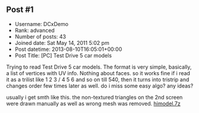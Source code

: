 ## Post #1
- Username: DCxDemo
- Rank: advanced
- Number of posts: 43
- Joined date: Sat May 14, 2011 5:02 pm
- Post datetime: 2013-08-10T16:05:01+00:00
- Post Title: [PC] Test Drive 5 car models

Trying to read Test Drive 5 car models. The format is very simple, basically, a list of vertices with UV info. Nothing about faces. so it works fine if i read it as a trilist like 1 2 3 / 4 5 6 and so on till 540, then it turns into tristrip and changes order few times later as well. do i miss some easy algo? any ideas?

usually i get smth like this. the non-textured triangles on the 2nd screen were drawn manually as well as wrong mesh was removed.
[](http://imageshack.us/photo/my-images/593/ag6s.jpg/)[](http://imageshack.us/photo/my-images/823/7jur.jpg/)
[himodel.7z](https://xentaxbackup.github.io/file/6550_himodel.7z)
